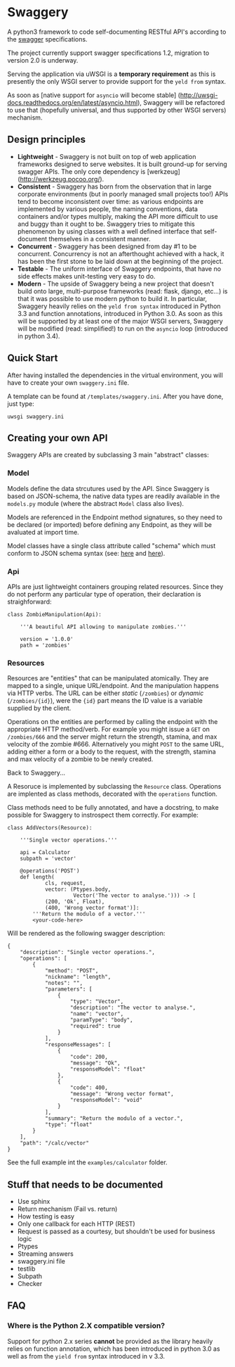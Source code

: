 Swaggery
========

A python3 framework to code self-documenting RESTful API's according to the
[swagger](https://swagger.io) specifications.

The project currently support swagger specifications 1.2, migration to version
2.0 is underway.

Serving the application via uWSGI is a **temporary requirement** as this is
presently the only WSGI server to provide support for the `yeld from` syntax.

As soon as [native support for `asyncio` will become stable]
(http://uwsgi-docs.readthedocs.org/en/latest/asyncio.html), Swaggery will be
refactored to use that (hopefully universal, and thus supported by other WSGI
servers) mechanism.



Design principles
-----------------

  - **Lightweight** - Swaggery is not built on top of web application
    frameworks designed to serve websites.  It is built ground-up for serving
    swagger APIs.  The only core dependency is [werkzeug]
    (http://werkzeug.pocoo.org/).
  - **Consistent** - Swaggery has born from the observation that in large
    corporate environments (but in poorly managed small projects too!) APIs
    tend to become inconsistent over time: as various endpoints are implemented
    by various people, the naming conventions, data containers and/or types
    multiply, making the API more difficult to use and buggy than it ought to
    be.  Swaggery tries to mitigate this phenomenon by using classes with a
    well defined interface that self-document themselves in a consistent
    manner.
  - **Concurrent** - Swaggery has been designed from day #1 to be concurrent.
    Concurrency is not an afterthought achieved with a hack, it has been the
    first stone to be laid down at the beginning of the project.
  - **Testable** - The uniform interface of Swaggery endpoints, that have no
    side effects makes unit-testing very easy to do.
  - **Modern** - The upside of Swaggery being a new project that doesn't build
    onto large, multi-purpose frameworks (read: flask, django, etc...) is that
    it was possible to use modern python to build it.  In particular,
    Swaggery heavily relies on the `yeld from syntax` introduced in Python 3.3
    and function annotations, introduced in Python 3.0.  As soon as this will
    be supported by at least one of the major WSGI servers, Swaggery will
    be modified (read: simplified!) to run on the `asyncio` loop (introduced
    in python 3.4).


Quick Start
-----------

After having installed the dependencies in the virtual environment, you will
have to create your own `swaggery.ini` file.

A template can be found at `/templates/swaggery.ini`.  After you have done,
just type:

    uwsgi swaggery.ini



Creating your own API
---------------------

Swaggery APIs are created by subclassing 3 main "abstract" classes:

### Model ###

Models define the data strcutures used by the API.  Since Swaggery is based on
JSON-schema, the native data types are readily available in the `models.py`
module (where the abstract `Model` class also lives).

Models are referenced in the Endpoint method signatures, so they need to be
declared (or imported) before defining any Endpoint, as they will be avaluated
at import time.

Model classes have a single class attribute called "schema" which must conform
to JSON schema syntax (see: [here](http://json-schema.org/) and
[here](https://github.com/wordnik/swagger-core/wiki/datatypes)).


### Api ###

APIs are just lightweight containers grouping related resources.  Since they do
not perform any particular type of operation, their declaration is
straighforward:

    class ZombieManipulation(Api):

        '''A beautiful API allowing to manipulate zombies.'''

        version = '1.0.0'
        path = 'zombies'


### Resources ###

Resources are "entities" that can be manipulated atomically.  They are mapped
to a single, unique URL/endpoint.  And the manipulation happens via HTTP verbs.
The URL can be either _static_ (`/zombies`) or _dynamic_ (`/zombies/{id}`),
were the `{id}` part means the ID value is a variable supplied by the client.

Operations on the entities are performed by calling the endpoint with the
appropriate HTTP method/verb.  For example you might issue a `GET` on
`/zombies/666` and the server might return the strength, stamina, and max
velocity of the zombie #666.  Alternatively you might `POST` to the same URL,
adding either a form or a body to the request, with the strength, stamina and
max velocity of a zombie to be newly created.

Back to Swaggery...

A Resoruce is implemented by subclassing the `Resource` class.  Operations are
implented as class methods, decorated with the `operations` function.

Class methods need to be fully annotated, and have a docstring, to make
possible for Swaggery to instrospect them correctly.  For example:

    class AddVectors(Resource):

        '''Single vector operations.'''

        api = Calculator
        subpath = 'vector'

        @operations('POST')
        def length(
                cls, request,
                vector: (Ptypes.body,
                         Vector('The vector to analyse.'))) -> [
                (200, 'Ok', Float),
                (400, 'Wrong vector format')]:
            '''Return the modulo of a vector.'''
            <your-code-here>

Will be rendered as the following swagger description:

    {
        "description": "Single vector operations.", 
        "operations": [
            {
                "method": "POST", 
                "nickname": "length", 
                "notes": "", 
                "parameters": [
                    {
                        "type": "Vector",
                        "description": "The vector to analyse.", 
                        "name": "vector", 
                        "paramType": "body", 
                        "required": true
                    }
                ], 
                "responseMessages": [
                    {
                        "code": 200, 
                        "message": "Ok", 
                        "responseModel": "float"
                    }, 
                    {
                        "code": 400, 
                        "message": "Wrong vector format", 
                        "responseModel": "void"
                    }
                ], 
                "summary": "Return the modulo of a vector.", 
                "type": "float"
            }
        ], 
        "path": "/calc/vector"
    }

See the full example int the `examples/calculator` folder.



Stuff that needs to be documented
---------------------------------

  - Use sphinx
  - Return mechanism (Fail vs. return)
  - How testing is easy
  - Only one callback for each HTTP (REST)
  - Request is passed as a courtesy, but shouldn't be used for business logic
  - Ptypes
  - Streaming answers
  - swaggery.ini file
  - testlib
  - Subpath
  - Checker



FAQ
---


### Where is the Python 2.X compatible version? ###

Support for python 2.x series **cannot** be provided as the library heavily
relies on function annotation, which has been introduced in python 3.0 as well
as from the `yield from` syntax introduced in v 3.3.

